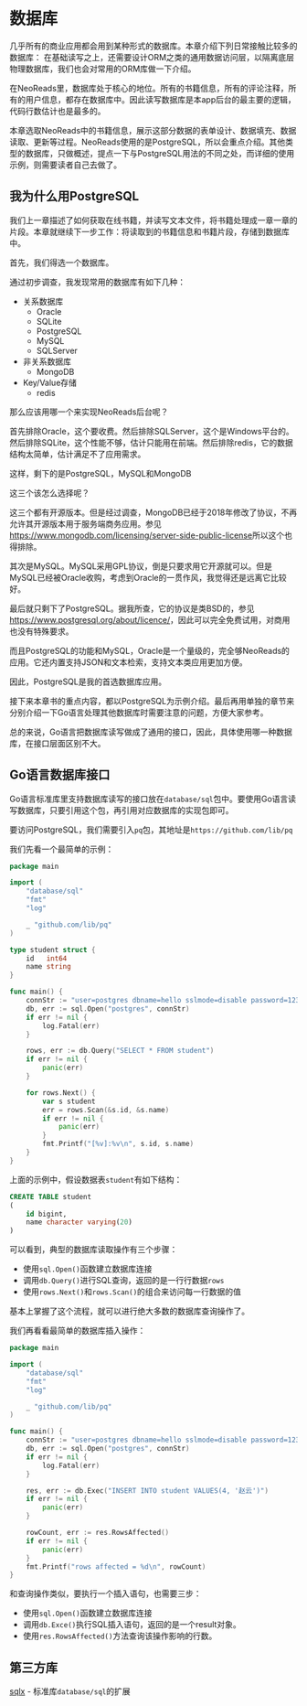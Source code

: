 # 数据库


几乎所有的商业应用都会用到某种形式的数据库。本章介绍下列日常接触比较多的数据库：
在基础读写之上，还需要设计ORM之类的通用数据访问层，以隔离底层物理数据库，我们也会对常用的ORM库做一下介绍。

在NeoReads里，数据库处于核心的地位。所有的书籍信息，所有的评论注释，所有的用户信息，都存在数据库中。因此读写数据库是本app后台的最主要的逻辑，代码行数估计也是最多的。

本章选取NeoReads中的书籍信息，展示这部分数据的表单设计、数据填充、数据读取、更新等过程。NeoReads使用的是PostgreSQL，所以会重点介绍。其他类型的数据库，只做概述，提点一下与PostgreSQL用法的不同之处，而详细的使用示例，则需要读者自己去做了。

## 我为什么用PostgreSQL

我们上一章描述了如何获取在线书籍，并读写文本文件，将书籍处理成一章一章的片段。本章就继续下一步工作：将读取到的书籍信息和书籍片段，存储到数据库中。

首先，我们得选一个数据库。

通过初步调查，我发现常用的数据库有如下几种：

- 关系数据库
  - Oracle
  - SQLite
  - PostgreSQL
  - MySQL
  - SQLServer
- 非关系数据库
  - MongoDB
- Key/Value存储
  - redis

那么应该用哪一个来实现NeoReads后台呢？

首先排除Oracle，这个要收费。然后排除SQLServer，这个是Windows平台的。然后排除SQLite，这个性能不够，估计只能用在前端。然后排除redis，它的数据结构太简单，估计满足不了应用需求。

这样，剩下的是PostgreSQL，MySQL和MongoDB

这三个该怎么选择呢？

这三个都有开源版本。但是经过调查，MongoDB已经于2018年修改了协议，不再允许其开源版本用于服务端商务应用。参见<https://www.mongodb.com/licensing/server-side-public-license>所以这个也得排除。

其次是MySQL。MySQL采用GPL协议，倒是只要求用它开源就可以。但是MySQL已经被Oracle收购，考虑到Oracle的一贯作风，我觉得还是远离它比较好。

最后就只剩下了PostgreSQL。据我所查，它的协议是类BSD的，参见<https://www.postgresql.org/about/licence/>，因此可以完全免费试用，对商用也没有特殊要求。

而且PostgreSQL的功能和MySQL，Oracle是一个量级的，完全够NeoReads的应用。它还内置支持JSON和文本检索，支持文本类应用更加方便。

因此，PostgreSQL是我的首选数据库应用。

接下来本章书的重点内容，都以PostgreSQL为示例介绍。最后再用单独的章节来分别介绍一下Go语言处理其他数据库时需要注意的问题，方便大家参考。

总的来说，Go语言把数据库读写做成了通用的接口，因此，具体使用哪一种数据库，在接口层面区别不大。

## Go语言数据库接口

Go语言标准库里支持数据库读写的接口放在`database/sql`包中。要使用Go语言读写数据库，只要引用这个包，再引用对应数据库的实现包即可。

要访问PostgreSQL，我们需要引入`pq`包，其地址是`https://github.com/lib/pq`

我们先看一个最简单的示例：

```go
package main

import (
	"database/sql"
	"fmt"
	"log"

	_ "github.com/lib/pq"
)

type student struct {
	id   int64
	name string
}

func main() {
	connStr := "user=postgres dbname=hello sslmode=disable password=123456"
	db, err := sql.Open("postgres", connStr)
	if err != nil {
		log.Fatal(err)
	}

	rows, err := db.Query("SELECT * FROM student")
	if err != nil {
		panic(err)
	}

	for rows.Next() {
		var s student
		err = rows.Scan(&s.id, &s.name)
		if err != nil {
			panic(err)
		}
		fmt.Printf("[%v]:%v\n", s.id, s.name)
	}
}

```

上面的示例中，假设数据表`student`有如下结构：

```sql
CREATE TABLE student
(
    id bigint,
    name character varying(20)
)
```

可以看到，典型的数据库读取操作有三个步骤：

- 使用`sql.Open()`函数建立数据库连接
- 调用`db.Query()`进行SQL查询，返回的是一行行数据`rows`
- 使用`rows.Next()`和`rows.Scan()`的组合来访问每一行数据的值

基本上掌握了这个流程，就可以进行绝大多数的数据库查询操作了。

我们再看看最简单的数据库插入操作：

```go
package main

import (
	"database/sql"
	"fmt"
	"log"

	_ "github.com/lib/pq"
)

func main() {
	connStr := "user=postgres dbname=hello sslmode=disable password=123456"
	db, err := sql.Open("postgres", connStr)
	if err != nil {
		log.Fatal(err)
	}

	res, err := db.Exec("INSERT INTO student VALUES(4, '赵云')")
	if err != nil {
		panic(err)
	}

	rowCount, err := res.RowsAffected()
	if err != nil {
		panic(err)
	}
	fmt.Printf("rows affected = %d\n", rowCount)
}

```

和查询操作类似，要执行一个插入语句，也需要三步：

- 使用`sql.Open()`函数建立数据库连接
- 调用`db.Exce()`执行SQL插入语句，返回的是一个result对象。
- 使用`res.RowsAffected()`方法查询该操作影响的行数。


## 第三方库

[sqlx](https://github.com/jmoiron/sqlx) - 标准库`database/sql`的扩展



